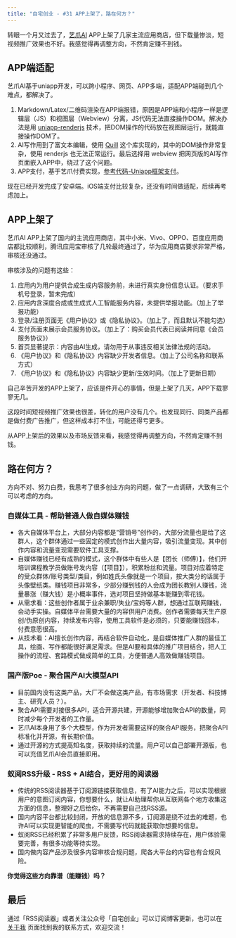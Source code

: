 ```yaml
---
title: "自宅创业 - #31 APP上架了，路在何方？"
---
```


转眼一个月又过去了，[艺爪AI](https://www.ezboti.com/ai/) APP上架了几家主流应用商店，但下载量惨淡，短视频推广效果也不好。我感觉得再调整方向，不然肯定赚不到钱。

## APP端适配

艺爪AI基于uniapp开发，可以跨小程序、网页、APP多端，适配APP端碰到几个难点，都解决了。
1. Markdown/Latex/二维码渲染在APP端报错，原因是APP端和小程序一样是逻辑层（JS）和视图层（Webview）分离，JS代码无法直接操作DOM。解决办法是用 [uniapp-renderjs](https://uniapp.dcloud.net.cn/tutorial/renderjs.html) 技术，把DOM操作的代码放在视图层运行，就能直接操作DOM了。
2. AI写作用到了富文本编辑，使用 [Quill](https://github.com/slab/quill) 这个库实现的，其中的DOM操作非常复杂，使用 renderjs 也无法正常运行。最后选择用 webview 把网页版的AI写作页面嵌入APP中，绕过了这个问题。
3. APP支付，基于艺爪付费实现，[参考代码-Uniapp框架支付](https://www.ezboti.com/docs/revenue/api-example-uniapp-android/)。

现在已经开发完成了安卓端。iOS端支付比较复杂，还没有时间做适配，后续再考虑加上。

## APP上架了

艺爪AI APP上架了国内的主流应用商店，其中小米、Vivo、OPPO、百度应用商店都比较顺利，腾讯应用宝审核了几轮最终通过了，华为应用商店要求非常严格，审核还没通过。

审核涉及的问题有这些：
1. 应用内为用户提供合成生成内容服务前，未进行真实身份信息认证。（要求手机号登录，暂未完成）
2. 应用内含深度合成或生成式人工智能服务内容，未提供举报功能。（加上了举报功能）
3. 登录/注册页面无《用户协议》或《隐私协议》。（加上了，而且默认不能勾选）
4. 支付页面未展示会员服务协议。（加上了：购买会员代表已阅读并同意《会员服务协议》）
5. 首页显著提示：内容由AI生成，请勿用于从事违反相关法律法规的活动。
6. 《用户协议》和《隐私协议》内容缺少开发者信息。（加上了公司名称和联系方式）
7. 《用户协议》和《隐私协议》内容缺少更新/生效时间。（加上了更新日期）

自己辛苦开发的APP上架了，应该是件开心的事情，但是上架了几天，APP下载寥寥无几。

这段时间短视频推广效果也很差，转化的用户没有几个。也发现同行、同类产品都是做付费广告推广，但这样成本打不住，可能还得亏更多。

从APP上架后的效果以及市场反馈来看，我感觉得再调整方向，不然肯定赚不到钱。

## 路在何方？

方向不对、努力白费，我思考了很多创业方向的问题，做了一点调研，大致有三个可以考虑的方向。

### 自媒体工具 - 帮助普通人做自媒体赚钱

- 各大自媒体平台上，大部分内容都是“营销号”创作的，大部分流量也是给了这群人，这个群体通过一些固定的模式创作出大量内容，吸引流量变现。其中创作内容和流量变现需要软件工具支撑。
- 自媒体赚钱已经有成熟的模式，这个群体中有些人是【团长（师傅）】，他们开培训课程教学员做账号发内容（【项目】），积累粉丝和流量。项目对应着特定的受众群体/账号类型/类目，例如姓氏头像就是一个项目，按大类分的话属于头像壁纸类。赚钱项目非常多，少部分赚到钱的人会成为团长教别人赚钱，流量暴涨（赚大钱）是小概率事件，选对项目坚持做基本能赚到零花钱。
- 从需求看：这些创作者属于业余兼职/失业/宝妈等人群，想通过互联网赚钱，会动手实操。自媒体平台需要大量的内容供用户消费。创作者需要每天生产原创/伪原创内容，持续发布内容，使用工具软件是必须的，只要能赚钱回本，付费意愿很高。
- 从技术看：AI擅长创作内容，再结合软件自动化，是自媒体推广人群的最佳工具，绘画、写作都能很好满足需求。但是AI要和具体的推广项目结合，把人工操作的流程、套路模式做成简单的工具，方便普通人高效做赚钱项目。

### 国产版Poe - 聚合国产AI大模型API

- 目前国内没有这类产品，大厂不会做这类产品，有市场需求（开发者、科技博主、研究人员？）。
- 聚合API需要对接很多API，适合开源共建，开源能够增加聚合API的数量，同时减少每个开发者的工作量。
- 艺爪AI本身用了多个大模型，作为开发者需要这样的聚合API服务，把聚合API标准化并开源，有长期价值。
- 通过开源的方式提高知名度，获取持续的流量。用户可以自己部署开源版，也可以充值艺爪AI会员直接即用。

### 蚁阅RSS升级 - RSS + AI结合，更好用的阅读器

- 传统的RSS阅读器基于订阅源链接获取信息，有了AI能力之后，可以实现根据用户的意图订阅内容，你想要什么，就让AI助理帮你从互联网各个地方收集这方面的信息，整理好之后给你，不再需要自己找RSS源。
- 国内内容平台都比较封闭，开放的信息源不多，订阅源是绕不过去的难题，也许AI可以实现更智能的爬虫，不需要写代码就能获取你想要的信息。
- 蚁阅RSS已经积累了非常多用户反馈，RSS阅读器需求持续存在，用户体验需要完善，有很多功能等待实现。
- 国内做内容产品涉及很多内容审核合规问题，爬各大平台的内容也有合规风险。

**你觉得这些方向靠谱（能赚钱）吗？**

## 最后

通过「RSS阅读器」或者关注公众号「自宅创业」可以订阅博客更新，也可以在 [关于我](/about) 页面找到我的联系方式，欢迎交流！
